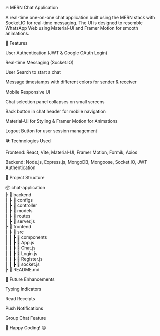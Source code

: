 🔥 MERN Chat Application

A real-time one-on-one chat application built using the MERN stack with Socket.IO for real-time messaging. The UI is designed to resemble WhatsApp Web using Material-UI and Framer Motion for smooth animations.

🚀 Features

User Authentication (JWT & Google OAuth Login)

Real-time Messaging (Socket.IO)

User Search to start a chat

Message timestamps with different colors for sender & receiver

Mobile Responsive UI

Chat selection panel collapses on small screens

Back button in chat header for mobile navigation

Material-UI for Styling & Framer Motion for Animations

Logout Button for user session management

🛠️ Technologies Used

Frontend: React, Vite, Material-UI, Framer Motion, Formik, Axios

Backend: Node.js, Express.js, MongoDB, Mongoose, Socket.IO, JWT Authentication

📂 Project Structure

📦 chat-application   
 ┣ 📂 backend              
 ┃ ┣ 📂 configs        
 ┃ ┣ 📂 controller        
 ┃ ┣ 📂 models   
 ┃ ┣ 📂 routes   
 ┃ ┣ 📜 server.js   
 ┣ 📂 frontend    
 ┃ ┣ 📂 src    
 ┃ ┃ ┣ 📂 components    
 ┃ ┃ ┣ 📜 App.js    
 ┃ ┃ ┣ 📜 Chat.js    
 ┃ ┃ ┣ 📜 Login.js    
 ┃ ┃ ┣ 📜 Register.js    
 ┃ ┃ ┣ 📜 socket.js    
 ┣ 📜 README.md    

📌 Future Enhancements

Typing Indicators

Read Receipts

Push Notifications

Group Chat Feature

🚀 Happy Coding! 😊